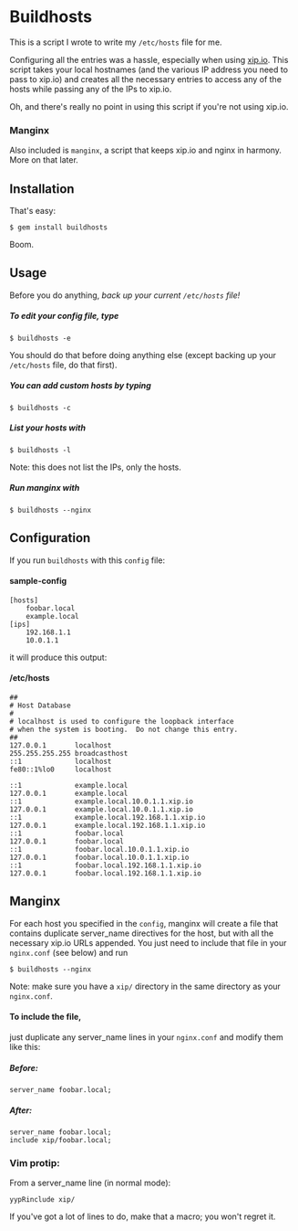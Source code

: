# Buildhosts

This is a script I wrote to write my `/etc/hosts` file for me.

Configuring all the entries was a hassle, especially when using
[xip.io](http://xip.io). This script takes your local hostnames (and the
various IP address you need to pass to xip.io) and creates all the necessary
entries to access any of the hosts while passing any of the IPs to xip.io.

Oh, and there's really no point in using this script if you're not using xip.io.

### Manginx

Also included is `manginx`, a script that keeps xip.io and nginx in harmony.
More on that later.



## Installation

That's easy:

    $ gem install buildhosts

Boom.


## Usage

Before you do anything, *back up your current `/etc/hosts` file!*

##### To edit your config file, type

    $ buildhosts -e

You should do that before doing anything else (except backing up your
`/etc/hosts` file, do that first).


##### You can add custom hosts by typing

    $ buildhosts -c


##### List your hosts with

    $ buildhosts -l

Note: this does not list the IPs, only the hosts.


##### Run manginx with

    $ buildhosts --nginx



## Configuration

If you run `buildhosts` with this `config` file:

#### sample-config

    [hosts]
        foobar.local
        example.local
    [ips]
        192.168.1.1
        10.0.1.1

it will produce this output:

#### /etc/hosts

    ##
    # Host Database
    #
    # localhost is used to configure the loopback interface
    # when the system is booting.  Do not change this entry.
    ##
    127.0.0.1       localhost
    255.255.255.255 broadcasthost
    ::1             localhost
    fe80::1%lo0     localhost

    ::1             example.local
    127.0.0.1       example.local
    ::1             example.local.10.0.1.1.xip.io
    127.0.0.1       example.local.10.0.1.1.xip.io
    ::1             example.local.192.168.1.1.xip.io
    127.0.0.1       example.local.192.168.1.1.xip.io
    ::1             foobar.local
    127.0.0.1       foobar.local
    ::1             foobar.local.10.0.1.1.xip.io
    127.0.0.1       foobar.local.10.0.1.1.xip.io
    ::1             foobar.local.192.168.1.1.xip.io
    127.0.0.1       foobar.local.192.168.1.1.xip.io



## Manginx

For each host you specified in the `config`, manginx will create a file that
contains duplicate server_name directives for the host, but with all the
necessary xip.io URLs appended. You just need to include that file in your
`nginx.conf` (see below) and run

    $ buildhosts --nginx

Note: make sure you have a `xip/` directory in the same directory as your
`nginx.conf`.

#### To include the file,

just duplicate any server_name lines in your
`nginx.conf` and modify them like this:

##### Before:
    server_name foobar.local;

##### After:
    server_name foobar.local;
    include xip/foobar.local;


### Vim protip:

From a server_name line (in normal mode):

    yypRinclude xip/

If you've got a lot of lines to do, make that a macro; you won't regret it.
